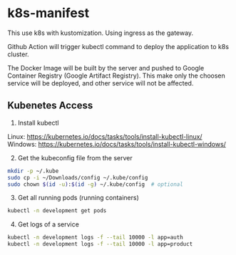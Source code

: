 # k8s-manifest

This use k8s with kustomization. Using ingress as the gateway.

Github Action will trigger kubectl command to deploy the application to k8s cluster.

The Docker Image will be built by the server and pushed to Google Container Registry (Google Artifact Registry). This make only the choosen service will be deployed, and other service will not be affected.

## Kubenetes Access

1. Install kubectl

Linux: https://kubernetes.io/docs/tasks/tools/install-kubectl-linux/
Windows: https://kubernetes.io/docs/tasks/tools/install-kubectl-windows/

2. Get the kubeconfig file from the server

```bash
mkdir -p ~/.kube
sudo cp -i ~/Downloads/config ~/.kube/config
sudo chown $(id -u):$(id -g) ~/.kube/config  # optional
```

3. Get all running pods (running containers)

```bash
kubectl -n development get pods
```

4. Get logs of a service

```bash
kubectl -n development logs -f --tail 10000 -l app=auth
kubectl -n development logs -f --tail 10000 -l app=product
```
